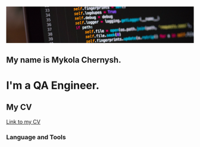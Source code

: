 [![Header](https://github.com/qaMykolaChernysh/Mykola_Chernysh/blob/main/CHp.jpg)]()
## My name is Mykola Chernysh.
# I'm a QA Engineer.

## My CV
[Link to my CV](https://github.com/qaMykolaChernysh/Mykola_Chernysh/blob/main/%5BCV%5DQA_MYKOLA_CHERNYSH.en.pdf)

### Language and Tools
